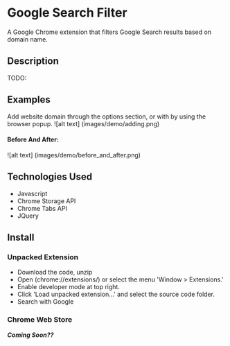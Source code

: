 # Google Search Filter
A Google Chrome extension that filters Google Search results based on domain name.

## Description
TODO:

## Examples
Add website domain through the options section, or with by using the browser popup.
![alt text] (images/demo/adding.png)

#### Before And After:
![alt text] (images/demo/before_and_after.png)


## Technologies Used
* Javascript
* Chrome Storage API
* Chrome Tabs API
* JQuery

## Install

### Unpacked Extension
* Download the code, unzip
* Open (chrome://extensions/) or select the menu 'Window > Extensions.'
* Enable developer mode at top right.
* Click 'Load unpacked extension...' and select the source code folder.
* Search with Google

### Chrome Web Store
**_Coming Soon??_**
